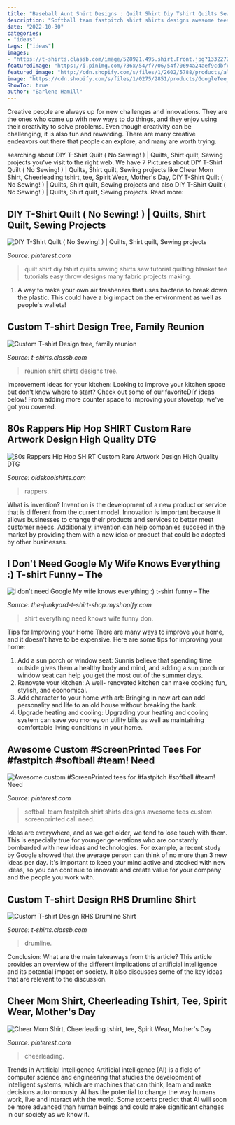 ```yaml
---
title: "Baseball Aunt Shirt Designs : Quilt Shirt Diy Tshirt Quilts Sewing Shirts Sew Tutorial Quilting Blanket Tee Tutorials Easy Throw Designs Many Fabric Projects Making"
description: "Softball team fastpitch shirt shirts designs awesome tees custom screenprinted call need"
date: "2022-10-30"
categories:
- "ideas"
tags: ["ideas"]
images:
- "https://t-shirts.classb.com/image/528921.495.shirt.Front.jpg?1332272937"
featuredImage: "https://i.pinimg.com/736x/54/f7/06/54f70694a24aef9cdbfc51cf0543f56a--fastpitch-softball-shirt-ideas.jpg"
featured_image: "http://cdn.shopify.com/s/files/1/2602/5788/products/all-images-17680129_1200x1200.jpg?v=1580358205"
image: "https://cdn.shopify.com/s/files/1/0275/2851/products/GoogleTee_grande.jpg?v=1420587592"
ShowToc: true
author: "Earlene Hamill"
---
```



Creative people are always up for new challenges and innovations. They are the ones who come up with new ways to do things, and they enjoy using their creativity to solve problems. Even though creativity can be challenging, it is also fun and rewarding. There are many creative endeavors out there that people can explore, and many are worth trying.

	

		
searching about DIY T-Shirt Quilt ( No Sewing! ) | Quilts, Shirt quilt, Sewing projects you've visit to the right web. We have 7 Pictures about DIY T-Shirt Quilt ( No Sewing! ) | Quilts, Shirt quilt, Sewing projects like Cheer Mom Shirt, Cheerleading tshirt, tee, Spirit Wear, Mother&#039;s Day, DIY T-Shirt Quilt ( No Sewing! ) | Quilts, Shirt quilt, Sewing projects and also DIY T-Shirt Quilt ( No Sewing! ) | Quilts, Shirt quilt, Sewing projects. Read more:
		
    
## DIY T-Shirt Quilt ( No Sewing! ) | Quilts, Shirt Quilt, Sewing Projects

<img loading=lazy src="https://i.pinimg.com/736x/26/66/28/26662885d5d45eff9b745b6578b2dd44.jpg" onerror="this.onerror=null;this.src='https://tse1.mm.bing.net/th?id=OIP.NygqbwFJReqSUIK5LSw39QHaE8&amp;pid=15.1';" alt="DIY T-Shirt Quilt ( No Sewing! ) | Quilts, Shirt quilt, Sewing projects">

_Source: pinterest.com_

>quilt shirt diy tshirt quilts sewing shirts sew tutorial quilting blanket tee tutorials easy throw designs many fabric projects making. 

	

1. A way to make your own air fresheners that uses bacteria to break down the plastic. This could have a big impact on the environment as well as people's wallets! 

    
## Custom T-shirt Design Tree, Family Reunion

<img loading=lazy src="https://t-shirts.classb.com/image/235338.495.shirt.Front.jpg?1274319176" onerror="this.onerror=null;this.src='https://tse3.mm.bing.net/th?id=OIP.8UWK4RRU17wAkfWmYEnJCwHaG3&amp;pid=15.1';" alt="Custom T-shirt Design tree, family reunion">

_Source: t-shirts.classb.com_

>reunion shirt shirts designs tree. 

	

Improvement ideas for your kitchen:
Looking to improve your kitchen space but don't know where to start? Check out some of our favoriteDIY ideas below! From adding more counter space to improving your stovetop, we've got you covered.

    
## 80s Rappers Hip Hop SHIRT Custom Rare Artwork Design High Quality DTG

<img loading=lazy src="http://cdn.shopify.com/s/files/1/2602/5788/products/all-images-17680129_1200x1200.jpg?v=1580358205" onerror="this.onerror=null;this.src='https://tse4.mm.bing.net/th?id=OIP.8AJ2h2nqwiVj3lM8HeaMPwHaHa&amp;pid=15.1';" alt="80s Rappers Hip Hop SHIRT Custom Rare Artwork Design High Quality DTG">

_Source: oldskoolshirts.com_

>rappers. 

	

What is invention?
Invention is the development of a new product or service that is different from the current model. Innovation is important because it allows businesses to change their products and services to better meet customer needs. Additionally, invention can help companies succeed in the market by providing them with a new idea or product that could be adopted by other businesses.

    
## I Don&#039;t Need Google My Wife Knows Everything :) T-shirt Funny – The

<img loading=lazy src="https://cdn.shopify.com/s/files/1/0275/2851/products/GoogleTee_grande.jpg?v=1420587592" onerror="this.onerror=null;this.src='https://tse1.mm.bing.net/th?id=OIP.2ZdiAltxe5txUCGkZwrKMQAAAA&amp;pid=15.1';" alt="I don&#039;t need Google My wife knows everything :) t-shirt funny – The">

_Source: the-junkyard-t-shirt-shop.myshopify.com_

>shirt everything need knows wife funny don. 

	

Tips for Improving your Home
There are many ways to improve your home, and it doesn't have to be expensive. Here are some tips for improving your home: 
1. Add a sun porch or window seat: Sunnis believe that spending time outside gives them a healthy body and mind, and adding a sun porch or window seat can help you get the most out of the summer days. 
2. Renovate your kitchen: A well- renovated kitchen can make cooking fun, stylish, and economical. 
3. Add character to your home with art: Bringing in new art can add personality and life to an old house without breaking the bank. 
4. Upgrade heating and cooling: Upgrading your heating and cooling system can save you money on utility bills as well as maintaining comfortable living conditions in your home.

    
## Awesome Custom #ScreenPrinted Tees For #fastpitch #softball #team! Need

<img loading=lazy src="https://i.pinimg.com/736x/54/f7/06/54f70694a24aef9cdbfc51cf0543f56a--fastpitch-softball-shirt-ideas.jpg" onerror="this.onerror=null;this.src='https://tse4.mm.bing.net/th?id=OIP.Q2Lr72zHQMBat2P7BMoX3AHaHZ&amp;pid=15.1';" alt="Awesome custom #ScreenPrinted tees for #fastpitch #softball #team! Need">

_Source: pinterest.com_

>softball team fastpitch shirt shirts designs awesome tees custom screenprinted call need. 

	

Ideas are everywhere, and as we get older, we tend to lose touch with them. This is especially true for younger generations who are constantly bombarded with new ideas and technologies. For example, a recent study by Google showed that the average person can think of no more than 3 new ideas per day. It's important to keep your mind active and stocked with new ideas, so you can continue to innovate and create value for your company and the people you work with.

    
## Custom T-shirt Design RHS Drumline Shirt

<img loading=lazy src="https://t-shirts.classb.com/image/528921.495.shirt.Front.jpg?1332272937" onerror="this.onerror=null;this.src='https://tse2.mm.bing.net/th?id=OIP.YVWLrIkEJh4XN-3TZxngdwHaG3&amp;pid=15.1';" alt="Custom T-shirt Design RHS Drumline Shirt">

_Source: t-shirts.classb.com_

>drumline. 

	

Conclusion: What are the main takeaways from this article?
This article provides an overview of the different implications of artificial intelligence and its potential impact on society. It also discusses some of the key ideas that are relevant to the discussion.

    
## Cheer Mom Shirt, Cheerleading Tshirt, Tee, Spirit Wear, Mother&#039;s Day

<img loading=lazy src="https://i.pinimg.com/736x/f9/b8/eb/f9b8eb99b2684d9566dbbcfecce4053c.jpg" onerror="this.onerror=null;this.src='https://tse2.mm.bing.net/th?id=OIP.Yu_WHBOvsgkpQs_nZxdtXQHaH4&amp;pid=15.1';" alt="Cheer Mom Shirt, Cheerleading tshirt, tee, Spirit Wear, Mother&#039;s Day">

_Source: pinterest.com_

>cheerleading. 

	

Trends in Artificial Intelligence
Artificial intelligence (AI) is a field of computer science and engineering that studies the development of intelligent systems, which are machines that can think, learn and make decisions autonomously. AI has the potential to change the way humans work, live and interact with the world. Some experts predict that AI will soon be more advanced than human beings and could make significant changes in our society as we know it.

